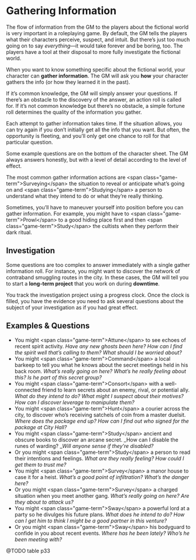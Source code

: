 # Gathering Information

The flow of information from the GM to the players about the fictional world is very important in a roleplaying game. By default, the GM tells the players what their characters perceive, suspect, and intuit. But there’s just too much going on to say _everything_—it would take forever and be boring, too. The players have a tool at their disposal to more fully investigate the fictional world.

When you want to know something specific about the fictional world, your character can **gather information**. The GM will ask you **how** your character gathers the info (or how they learned it in the past).

If it’s common knowledge, the GM will simply answer your questions. If there’s an obstacle to the discovery of the answer, an action roll is called for. If it’s not common knowledge but there’s no obstacle, a simple fortune roll determines the quality of the information you gather.

Each attempt to gather information takes time. If the situation allows, you can try again if you don’t initially get all the info that you want. But often, the opportunity is fleeting, and you’ll only get one chance to roll for that particular question.

Some example questions are on the bottom of the character sheet. The GM always answers honestly, but with a level of detail according to the level of effect.

The most common gather information actions are \<span class="game-term"\>Surveying\</span\> the situation to reveal or anticipate what’s going on and \<span class="game-term"\>Studying\</span\> a person to understand what they intend to do or what they’re really thinking.

Sometimes, you’ll have to maneuver yourself into position before you can gather information. For example, you might have to \<span class="game-term"\>Prowl\</span\> to a good hiding place first and then \<span class="game-term"\>Study\</span\> the cultists when they perform their dark ritual.

## Investigation

Some questions are too complex to answer immediately with a single gather information roll. For instance, you might want to discover the network of contraband smuggling routes in the city. In these cases, the GM will tell you to start a **long-term project** that you work on during **downtime**.

You track the investigation project using a progress clock. Once the clock is filled, you have the evidence you need to ask several questions about the subject of your investigation as if you had great effect.

## Examples &amp; Questions

* You might \<span class="game-term"\>Attune\</span\> to see echoes of recent spirit activity. _Have any new ghosts been here? How can I find the spirit well that’s calling to them? What should I be worried about?_
* You might \<span class="game-term"\>Command\</span\> a local barkeep to tell you what he knows about the secret meetings held in his back room. _What’s really going on here? What’s he really feeling about this? Is he part of this secret group?_
* You might \<span class="game-term"\>Consort\</span\> with a well-connected friend to learn secrets about an enemy, rival, or potential ally. _What do they intend to do? What might I suspect about their motives? How can I discover leverage to manipulate them?_
* You might \<span class="game-term"\>Hunt\</span\> a courier across the city, to discover who’s receiving satchels of coin from a master duelsit. _Where does the package end up? How can I find out who signed for the package at City Hall?_
* You might \<span class="game-term"\>Study\</span\> ancient and obscure books to discover an arcane secret. _How can I disable the runes of warding? __Will anyone sense if they’re disabled?_
* Or you might \<span class="game-term"\>Study\</span\> a person to read their intentions and feelings. _What are they really feeling? How could I get them to trust me?_
* You might \<span class="game-term"\>Survey\</span\> a manor house to case it for a heist. _What’s a good point of infiltration? What’s the danger here?_
* Or you might \<span class="game-term"\>Survey\</span\> a charged situation when you meet another gang. _What’s really going on here? Are they about to attack us?_
* You might \<span class="game-term"\>Sway\</span\> a powerful lord at a party so he divulges his future plans. _What does he intend to do? How can I get him to think I might be a good partner in this venture?_
* Or you might \<span class="game-term"\>Sway\</span\> his bodyguard to confide in you about recent events. _Where has he been lately? Who’s he been meeting with?_

@TODO table p33
